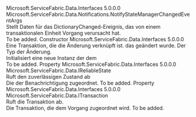 <Type Name="NotifyStateManagerSingleEntityChangedEventArgs" FullName="Microsoft.ServiceFabric.Data.Notifications.NotifyStateManagerSingleEntityChangedEventArgs">
  <TypeSignature Language="C#" Value="public class NotifyStateManagerSingleEntityChangedEventArgs : Microsoft.ServiceFabric.Data.Notifications.NotifyStateManagerChangedEventArgs" />
  <TypeSignature Language="ILAsm" Value=".class public auto ansi beforefieldinit NotifyStateManagerSingleEntityChangedEventArgs extends Microsoft.ServiceFabric.Data.Notifications.NotifyStateManagerChangedEventArgs" />
  <TypeSignature Language="DocId" Value="T:Microsoft.ServiceFabric.Data.Notifications.NotifyStateManagerSingleEntityChangedEventArgs" />
  <TypeSignature Language="VB.NET" Value="Public Class NotifyStateManagerSingleEntityChangedEventArgs&#xA;Inherits NotifyStateManagerChangedEventArgs" />
  <TypeSignature Language="F#" Value="type NotifyStateManagerSingleEntityChangedEventArgs = class&#xA;    inherit NotifyStateManagerChangedEventArgs" />
  <AssemblyInfo>
    <AssemblyName>Microsoft.ServiceFabric.Data.Interfaces</AssemblyName>
    <AssemblyVersion>5.0.0.0</AssemblyVersion>
  </AssemblyInfo>
  <Base>
    <BaseTypeName>Microsoft.ServiceFabric.Data.Notifications.NotifyStateManagerChangedEventArgs</BaseTypeName>
  </Base>
  <Interfaces />
  <Docs>
    <summary>
            Stellt Daten für das DictionaryChanged-Ereignis, das von einem transaktionalen Einheit Vorgang verursacht hat.
            </summary>
    <remarks>To be added.</remarks>
  </Docs>
  <Members>
    <Member MemberName=".ctor">
      <MemberSignature Language="C#" Value="public NotifyStateManagerSingleEntityChangedEventArgs (Microsoft.ServiceFabric.Data.ITransaction transaction, Microsoft.ServiceFabric.Data.IReliableState reliableState, Microsoft.ServiceFabric.Data.Notifications.NotifyStateManagerChangedAction action);" />
      <MemberSignature Language="ILAsm" Value=".method public hidebysig specialname rtspecialname instance void .ctor(class Microsoft.ServiceFabric.Data.ITransaction transaction, class Microsoft.ServiceFabric.Data.IReliableState reliableState, valuetype Microsoft.ServiceFabric.Data.Notifications.NotifyStateManagerChangedAction action) cil managed" />
      <MemberSignature Language="DocId" Value="M:Microsoft.ServiceFabric.Data.Notifications.NotifyStateManagerSingleEntityChangedEventArgs.#ctor(Microsoft.ServiceFabric.Data.ITransaction,Microsoft.ServiceFabric.Data.IReliableState,Microsoft.ServiceFabric.Data.Notifications.NotifyStateManagerChangedAction)" />
      <MemberSignature Language="VB.NET" Value="Public Sub New (transaction As ITransaction, reliableState As IReliableState, action As NotifyStateManagerChangedAction)" />
      <MemberSignature Language="F#" Value="new Microsoft.ServiceFabric.Data.Notifications.NotifyStateManagerSingleEntityChangedEventArgs : Microsoft.ServiceFabric.Data.ITransaction * Microsoft.ServiceFabric.Data.IReliableState * Microsoft.ServiceFabric.Data.Notifications.NotifyStateManagerChangedAction -&gt; Microsoft.ServiceFabric.Data.Notifications.NotifyStateManagerSingleEntityChangedEventArgs" Usage="new Microsoft.ServiceFabric.Data.Notifications.NotifyStateManagerSingleEntityChangedEventArgs (transaction, reliableState, action)" />
      <MemberType>Constructor</MemberType>
      <AssemblyInfo>
        <AssemblyName>Microsoft.ServiceFabric.Data.Interfaces</AssemblyName>
        <AssemblyVersion>5.0.0.0</AssemblyVersion>
      </AssemblyInfo>
      <Parameters>
        <Parameter Name="transaction" Type="Microsoft.ServiceFabric.Data.ITransaction" />
        <Parameter Name="reliableState" Type="Microsoft.ServiceFabric.Data.IReliableState" />
        <Parameter Name="action" Type="Microsoft.ServiceFabric.Data.Notifications.NotifyStateManagerChangedAction" />
      </Parameters>
      <Docs>
        <param name="transaction">Eine Transaktion, die die Änderung verknüpft ist.</param>
        <param name="reliableState">
          <cref name="IReliableState" />das geändert wurde.</param>
        <param name="action">Der Typ der Änderung.</param>
        <summary>
            Initialisiert eine neue Instanz der dem<cref name="NotifyStateManagerSingleEntityChangedEventArgs" /></summary>
        <remarks>To be added.</remarks>
      </Docs>
    </Member>
    <Member MemberName="ReliableState">
      <MemberSignature Language="C#" Value="public Microsoft.ServiceFabric.Data.IReliableState ReliableState { get; }" />
      <MemberSignature Language="ILAsm" Value=".property instance class Microsoft.ServiceFabric.Data.IReliableState ReliableState" />
      <MemberSignature Language="DocId" Value="P:Microsoft.ServiceFabric.Data.Notifications.NotifyStateManagerSingleEntityChangedEventArgs.ReliableState" />
      <MemberSignature Language="VB.NET" Value="Public ReadOnly Property ReliableState As IReliableState" />
      <MemberSignature Language="F#" Value="member this.ReliableState : Microsoft.ServiceFabric.Data.IReliableState" Usage="Microsoft.ServiceFabric.Data.Notifications.NotifyStateManagerSingleEntityChangedEventArgs.ReliableState" />
      <MemberType>Property</MemberType>
      <AssemblyInfo>
        <AssemblyName>Microsoft.ServiceFabric.Data.Interfaces</AssemblyName>
        <AssemblyVersion>5.0.0.0</AssemblyVersion>
      </AssemblyInfo>
      <ReturnValue>
        <ReturnType>Microsoft.ServiceFabric.Data.IReliableState</ReturnType>
      </ReturnValue>
      <Docs>
        <summary>
            Ruft den zuverlässigen Zustand ab
            </summary>
        <value>
            Die <cref name="IReliableState" /> der Benachrichtigung zugeordnet.
            </value>
        <remarks>To be added.</remarks>
      </Docs>
    </Member>
    <Member MemberName="Transaction">
      <MemberSignature Language="C#" Value="public Microsoft.ServiceFabric.Data.ITransaction Transaction { get; }" />
      <MemberSignature Language="ILAsm" Value=".property instance class Microsoft.ServiceFabric.Data.ITransaction Transaction" />
      <MemberSignature Language="DocId" Value="P:Microsoft.ServiceFabric.Data.Notifications.NotifyStateManagerSingleEntityChangedEventArgs.Transaction" />
      <MemberSignature Language="VB.NET" Value="Public ReadOnly Property Transaction As ITransaction" />
      <MemberSignature Language="F#" Value="member this.Transaction : Microsoft.ServiceFabric.Data.ITransaction" Usage="Microsoft.ServiceFabric.Data.Notifications.NotifyStateManagerSingleEntityChangedEventArgs.Transaction" />
      <MemberType>Property</MemberType>
      <AssemblyInfo>
        <AssemblyName>Microsoft.ServiceFabric.Data.Interfaces</AssemblyName>
        <AssemblyVersion>5.0.0.0</AssemblyVersion>
      </AssemblyInfo>
      <ReturnValue>
        <ReturnType>Microsoft.ServiceFabric.Data.ITransaction</ReturnType>
      </ReturnValue>
      <Docs>
        <summary>
            Ruft die Transaktion ab.
            </summary>
        <value>
            Die Transaktion, die dem Vorgang zugeordnet wird.
            </value>
        <remarks>To be added.</remarks>
      </Docs>
    </Member>
  </Members>
</Type>